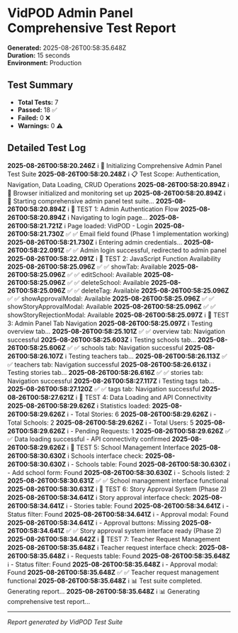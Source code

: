 # VidPOD Admin Panel Comprehensive Test Report

**Generated:** 2025-08-26T00:58:35.648Z  
**Duration:** 15 seconds  
**Environment:** Production  

## Test Summary
- **Total Tests:** 7
- **Passed:** 18 ✅
- **Failed:** 0 ❌  
- **Warnings:** 0 ⚠️

## Detailed Test Log

**2025-08-26T00:58:20.246Z** ℹ️ 🚀 Initializing Comprehensive Admin Panel Test Suite
**2025-08-26T00:58:20.248Z** ℹ️ 📋 Test Scope: Authentication, Navigation, Data Loading, CRUD Operations
**2025-08-26T00:58:20.894Z** ℹ️ 🔧 Browser initialized and monitoring set up
**2025-08-26T00:58:20.894Z** ℹ️ 🎯 Starting comprehensive admin panel test suite...
**2025-08-26T00:58:20.894Z** ℹ️ 📝 TEST 1: Admin Authentication Flow
**2025-08-26T00:58:20.894Z** ℹ️ Navigating to login page...
**2025-08-26T00:58:21.721Z** ℹ️ Page loaded: VidPOD - Login
**2025-08-26T00:58:21.730Z** ✅ ✅ Email field found (Phase 1 implementation working)
**2025-08-26T00:58:21.730Z** ℹ️ Entering admin credentials...
**2025-08-26T00:58:22.091Z** ✅ ✅ Admin login successful, redirected to admin panel
**2025-08-26T00:58:22.091Z** ℹ️ 📝 TEST 2: JavaScript Function Availability
**2025-08-26T00:58:25.096Z** ✅ ✅ showTab: Available
**2025-08-26T00:58:25.096Z** ✅ ✅ editSchool: Available
**2025-08-26T00:58:25.096Z** ✅ ✅ deleteSchool: Available
**2025-08-26T00:58:25.096Z** ✅ ✅ deleteTag: Available
**2025-08-26T00:58:25.096Z** ✅ ✅ showApprovalModal: Available
**2025-08-26T00:58:25.096Z** ✅ ✅ showStoryApprovalModal: Available
**2025-08-26T00:58:25.096Z** ✅ ✅ showStoryRejectionModal: Available
**2025-08-26T00:58:25.097Z** ℹ️ 📝 TEST 3: Admin Panel Tab Navigation
**2025-08-26T00:58:25.097Z** ℹ️ Testing overview tab...
**2025-08-26T00:58:25.101Z** ✅ ✅ overview tab: Navigation successful
**2025-08-26T00:58:25.603Z** ℹ️ Testing schools tab...
**2025-08-26T00:58:25.606Z** ✅ ✅ schools tab: Navigation successful
**2025-08-26T00:58:26.107Z** ℹ️ Testing teachers tab...
**2025-08-26T00:58:26.113Z** ✅ ✅ teachers tab: Navigation successful
**2025-08-26T00:58:26.613Z** ℹ️ Testing stories tab...
**2025-08-26T00:58:26.616Z** ✅ ✅ stories tab: Navigation successful
**2025-08-26T00:58:27.117Z** ℹ️ Testing tags tab...
**2025-08-26T00:58:27.120Z** ✅ ✅ tags tab: Navigation successful
**2025-08-26T00:58:27.621Z** ℹ️ 📝 TEST 4: Data Loading and API Connectivity
**2025-08-26T00:58:29.626Z** ℹ️ Statistics loaded:
**2025-08-26T00:58:29.626Z** ℹ️   - Total Stories: 6
**2025-08-26T00:58:29.626Z** ℹ️   - Total Schools: 2
**2025-08-26T00:58:29.626Z** ℹ️   - Total Users: 5
**2025-08-26T00:58:29.626Z** ℹ️   - Pending Requests: 1
**2025-08-26T00:58:29.626Z** ✅ ✅ Data loading successful - API connectivity confirmed
**2025-08-26T00:58:29.626Z** ℹ️ 📝 TEST 5: School Management Interface
**2025-08-26T00:58:30.630Z** ℹ️ Schools interface check:
**2025-08-26T00:58:30.630Z** ℹ️   - Schools table: Found
**2025-08-26T00:58:30.630Z** ℹ️   - Add school form: Found
**2025-08-26T00:58:30.630Z** ℹ️   - Schools listed: 2
**2025-08-26T00:58:30.631Z** ✅ ✅ School management interface functional
**2025-08-26T00:58:30.631Z** ℹ️ 📝 TEST 6: Story Approval System (Phase 2)
**2025-08-26T00:58:34.641Z** ℹ️ Story approval interface check:
**2025-08-26T00:58:34.641Z** ℹ️   - Stories table: Found
**2025-08-26T00:58:34.641Z** ℹ️   - Status filter: Found
**2025-08-26T00:58:34.641Z** ℹ️   - Approval modal: Found
**2025-08-26T00:58:34.641Z** ℹ️   - Approval buttons: Missing
**2025-08-26T00:58:34.641Z** ✅ ✅ Story approval system interface ready (Phase 2)
**2025-08-26T00:58:34.642Z** ℹ️ 📝 TEST 7: Teacher Request Management
**2025-08-26T00:58:35.648Z** ℹ️ Teacher request interface check:
**2025-08-26T00:58:35.648Z** ℹ️   - Requests table: Found
**2025-08-26T00:58:35.648Z** ℹ️   - Status filter: Found
**2025-08-26T00:58:35.648Z** ℹ️   - Approval modal: Found
**2025-08-26T00:58:35.648Z** ✅ ✅ Teacher request management functional
**2025-08-26T00:58:35.648Z** ℹ️ 📊 Test suite completed. Generating report...
**2025-08-26T00:58:35.648Z** ℹ️ 📊 Generating comprehensive test report...

---
*Report generated by VidPOD Test Suite*
